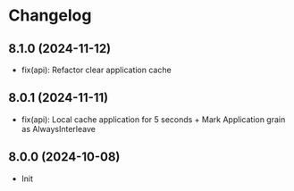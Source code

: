 # Changelog

## 8.1.0 (2024-11-12)
- fix(api): Refactor clear application cache

## 8.0.1 (2024-11-11)
- fix(api): Local cache application for 5 seconds + Mark Application grain as AlwaysInterleave

## 8.0.0 (2024-10-08)
- Init